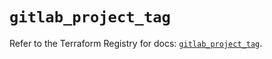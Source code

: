 # `gitlab_project_tag`

Refer to the Terraform Registry for docs: [`gitlab_project_tag`](https://registry.terraform.io/providers/gitlabhq/gitlab/18.5.0/docs/resources/project_tag).
